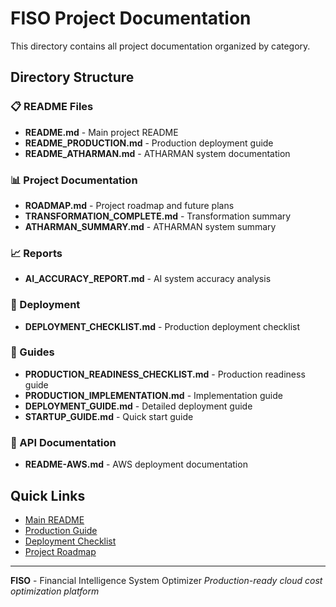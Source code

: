 # FISO Project Documentation

This directory contains all project documentation organized by category.

## Directory Structure

### 📋 README Files
- **README.md** - Main project README
- **README_PRODUCTION.md** - Production deployment guide
- **README_ATHARMAN.md** - ATHARMAN system documentation

### 📊 Project Documentation
- **ROADMAP.md** - Project roadmap and future plans
- **TRANSFORMATION_COMPLETE.md** - Transformation summary
- **ATHARMAN_SUMMARY.md** - ATHARMAN system summary

### 📈 Reports
- **AI_ACCURACY_REPORT.md** - AI system accuracy analysis

### 🚀 Deployment
- **DEPLOYMENT_CHECKLIST.md** - Production deployment checklist

### 📖 Guides
- **PRODUCTION_READINESS_CHECKLIST.md** - Production readiness guide
- **PRODUCTION_IMPLEMENTATION.md** - Implementation guide
- **DEPLOYMENT_GUIDE.md** - Detailed deployment guide
- **STARTUP_GUIDE.md** - Quick start guide

### 🔌 API Documentation
- **README-AWS.md** - AWS deployment documentation

## Quick Links

- [Main README](README/README.md)
- [Production Guide](README/README_PRODUCTION.md)
- [Deployment Checklist](deployment/DEPLOYMENT_CHECKLIST.md)
- [Project Roadmap](project/ROADMAP.md)

---

**FISO** - Financial Intelligence System Optimizer
*Production-ready cloud cost optimization platform*
